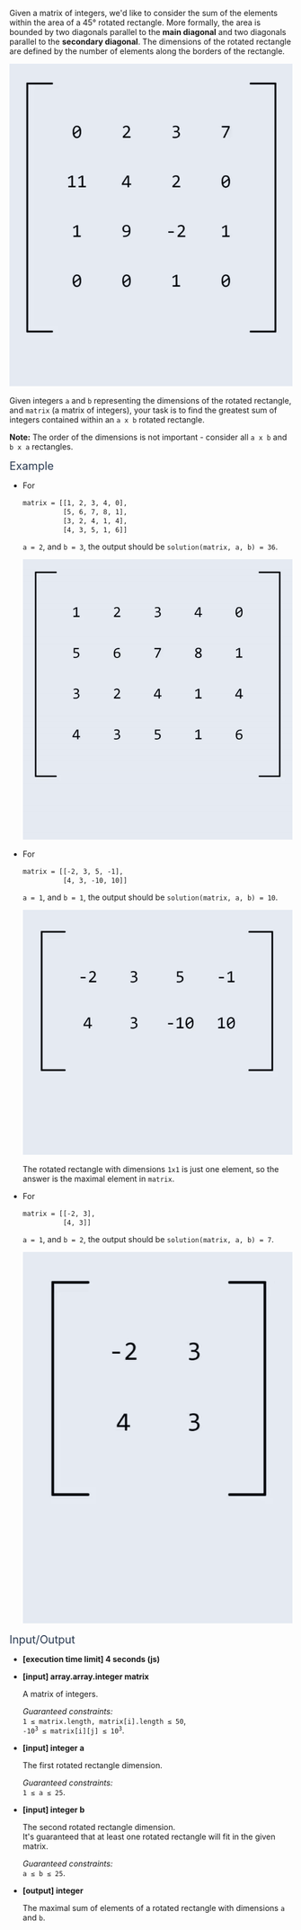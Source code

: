 <p>Given a matrix of integers, we'd like to consider the sum of the elements within the area of a 45° rotated rectangle. More formally, the area is bounded by two diagonals parallel to the 
<b>main diagonal</b> and two diagonals parallel to the 
<b>secondary diagonal</b>. 
The dimensions of the rotated rectangle are defined by the number of elements along the borders of the rectangle.</p>
<p><img alt="dimensions" src="https://github.com/palamarchukser/js-solutions/raw/master/static/dimensions.gif"></p>
<p>Given integers <code>a</code> and <code>b</code> representing the dimensions of the rotated rectangle, and <code>matrix</code> (a matrix of integers), your task is to find the greatest sum of integers contained within an <code>a x b</code> rotated rectangle.</p>
<p><strong>Note:</strong> The order of the dimensions is not important - consider all <code>a x b</code> and <code>b x a</code> rectangles.</p>
<p><span class="markdown--header" style="color:#2b3b52;font-size:1.4em">Example</span></p>
<ul>
<li>
<p>For</p>
<pre><code>matrix = [[1, 2, 3, 4, 0],
          [5, 6, 7, 8, 1],
          [3, 2, 4, 1, 4],
          [4, 3, 5, 1, 6]]
</code></pre>
<p><code>a = 2</code>, and <code>b = 3</code>, the output should be <code>solution(matrix, a, b) = 36</code>.</p>
<p><img alt="example" src="https://github.com/palamarchukser/js-solutions/raw/master/static/example.gif"></p>
</li>
<li>
<p>For</p>
<pre><code>matrix = [[-2, 3, 5, -1],
          [4, 3, -10, 10]]
</code></pre>
<p><code>a = 1</code>, and <code>b = 1</code>, the output should be  <code>solution(matrix, a, b) = 10</code>.</p>
<p><img alt="example2" src="https://github.com/palamarchukser/js-solutions/raw/master/static/example2.gif"></p>
<p>The rotated rectangle with dimensions <code>1x1</code> is just one element, so the answer is the maximal element in <code>matrix</code>.</p>
</li>
<li>
<p>For</p>
<pre><code>matrix = [[-2, 3],
          [4, 3]]
</code></pre>
<p><code>a = 1</code>, and <code>b = 2</code>, the output should be  <code>solution(matrix, a, b) = 7</code>.</p>
<p><img alt="example3" src="https://github.com/palamarchukser/js-solutions/raw/master/static/example3.gif"></p>
</li>
</ul>
<p><span class="markdown--header" style="color:#2b3b52;font-size:1.4em">Input/Output</span></p>
<ul>
<li>
<p><strong>[execution time limit] 4 seconds (js)</strong></p>
</li>
<li>
<p><strong>[input] array.array.integer matrix</strong></p>
<p>A matrix of integers.</p>
<p><em>Guaranteed constraints:</em><br>
<code>1 ≤ matrix.length, matrix[i].length ≤ 50</code>,<br>
<code>-10<sup>3</sup> ≤ matrix[i][j] ≤ 10<sup>3</sup></code>.</p>
</li>
<li>
<p><strong>[input] integer a</strong></p>
<p>The first rotated rectangle dimension.</p>
<p><em>Guaranteed constraints:</em><br>
<code>1 ≤ a ≤ 25</code>.</p>
</li>
<li>
<p><strong>[input] integer b</strong></p>
<p>The second rotated rectangle dimension.<br>
It's guaranteed that at least one rotated rectangle will fit in the given matrix.</p>
<p><em>Guaranteed constraints:</em><br>
<code>a ≤ b ≤ 25</code>.</p>
</li>
<li>
<p><strong>[output] integer</strong></p>
<p>The maximal sum of elements of a rotated rectangle with dimensions <code>a</code> and <code>b</code>.</p>
</li>
</ul>
